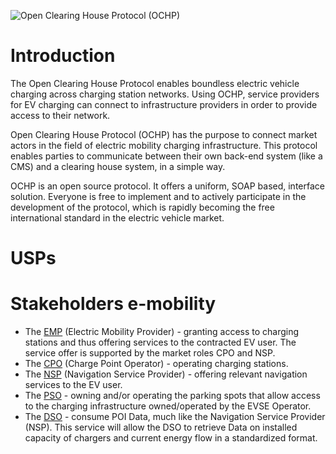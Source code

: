 ![Open Clearing House Protocol (OCHP)](http://www.ochp.eu/wp-content/uploads/2015/02/OCHPlogo.png)

# Introduction
The Open Clearing House Protocol enables boundless electric vehicle charging across charging station networks. Using OCHP, service providers for EV charging can connect to infrastructure providers in order to provide access to their network.

Open Clearing House Protocol (OCHP) has the purpose to connect market actors in the field of electric mobility charging infrastructure. This protocol enables parties to communicate between their own back-end system (like a CMS) and a clearing house system, in a simple way.

OCHP is an open source protocol. It offers a uniform, SOAP based, interface solution. Everyone is free to implement and to actively participate in the development of the protocol, which is rapidly becoming the free international standard in the electric vehicle market.


# USPs

# Stakeholders e-mobility
 * The [EMP](/documentation/EMP_documentation.md "EMP") (Electric Mobility Provider) - granting access to 
   charging stations and thus offering services to the contracted EV 
   user. The service offer is supported by the market roles CPO and NSP.
 * The [CPO](/documentation/CPO_documentation.md "CPO") (Charge Point Operator) - 
   operating charging stations.
 * The [NSP](/documentation/NSP_documentation.md "NSP") (Navigation Service Provider) - offering relevant 
   navigation services to the EV user.
 * The [PSO](/documentation/PSO_documentation.md "PSO") - owning and/or operating the parking
   spots that allow access to the charging infrastructure owned/operated by the EVSE Operator.
 * The [DSO](/documentation/DSO_documentation.md "DSO") - consume POI Data, much like the Navigation Service Provider (NSP).
   This service will allow the DSO to retrieve Data on installed capacity of chargers and current energy flow in a standardized format.
